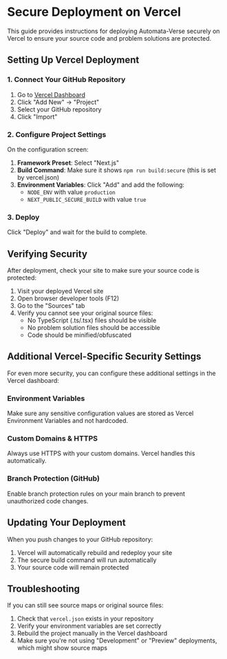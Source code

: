 # Secure Deployment on Vercel

This guide provides instructions for deploying Automata-Verse securely on Vercel to ensure your source code and problem solutions are protected.

## Setting Up Vercel Deployment

### 1. Connect Your GitHub Repository

1. Go to [Vercel Dashboard](https://vercel.com/dashboard)
2. Click "Add New" → "Project"
3. Select your GitHub repository
4. Click "Import"

### 2. Configure Project Settings

On the configuration screen:

1. **Framework Preset**: Select "Next.js"
2. **Build Command**: Make sure it shows `npm run build:secure` (this is set by vercel.json)
3. **Environment Variables**: Click "Add" and add the following:
   - `NODE_ENV` with value `production`
   - `NEXT_PUBLIC_SECURE_BUILD` with value `true`

### 3. Deploy

Click "Deploy" and wait for the build to complete.

## Verifying Security

After deployment, check your site to make sure your source code is protected:

1. Visit your deployed Vercel site
2. Open browser developer tools (F12)
3. Go to the "Sources" tab
4. Verify you cannot see your original source files:
   - No TypeScript (.ts/.tsx) files should be visible
   - No problem solution files should be accessible
   - Code should be minified/obfuscated

## Additional Vercel-Specific Security Settings

For even more security, you can configure these additional settings in the Vercel dashboard:

### Environment Variables

Make sure any sensitive configuration values are stored as Vercel Environment Variables and not hardcoded.

### Custom Domains & HTTPS

Always use HTTPS with your custom domains. Vercel handles this automatically.

### Branch Protection (GitHub)

Enable branch protection rules on your main branch to prevent unauthorized code changes.

## Updating Your Deployment

When you push changes to your GitHub repository:

1. Vercel will automatically rebuild and redeploy your site
2. The secure build command will run automatically
3. Your source code will remain protected

## Troubleshooting

If you can still see source maps or original source files:

1. Check that `vercel.json` exists in your repository
2. Verify your environment variables are set correctly
3. Rebuild the project manually in the Vercel dashboard
4. Make sure you're not using "Development" or "Preview" deployments, which might show source maps 